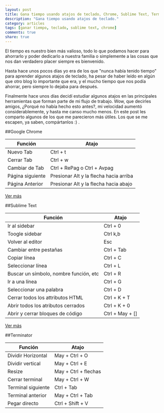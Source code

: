 ```yaml
---
layout: post
title: Gana tiempo usando atajos de teclado, Chrome, Sublime Text, Terminator.
description: "Gana tiempo usando atajos de teclado."
category: articles
tags: [ganar tiempo, teclado, sublime text, chrome]
comments: true
share: true
---
```


El tiempo es nuestro bien más valioso, todo lo que podamos hacer para ahorrarlo y poder dedicarlo a nuestra familia o simplemente a las cosas que nos dan verdadero placer siempre es bienvenido.

Hasta hace unos pocos días yo era de los que "nunca había tenido tiempo" para aprender algunos atajos de teclado, ha pesar de haber leído en algún que otro blog lo importante que era, y el mucho tiempo que nos podía ahorrar, pero siempre lo dejaba para después. 

Finalmente hace unos días decidí estudiar algunos atajos en las principales herramientas que forman parte de mi flujo de trabajo. Wow, que decirles amigos, ¿Porqué no había hecho esto antes?, mi velocidad aumentó considerablemente, y hasta me canso mucho menos. En este post les comparto algunos de los que me parecieron más útiles. Los que se me escapen, ya saben, compártanlos :) .

##Google Chrome

| Función          | Atajo              					|  
| -----------------| ---------------------------------------|  
| Nuevo Tab        | Ctrl + t
| Cerrar Tab       | Ctrl + w
| Cambiar de Tab   | Ctrl + RePag o Ctrl + Avpag
| Página siguiente | Presionar Alt y la flecha hacia arriba
| Página Anterior  | Presionar Alt y la flecha hacia abajo

[Ver más](https://support.google.com/chrome/answer/157179?hl=es-419)


##Sublime Text 

| Función                                | Atajo             |  
| ---------------------------------------| ------------------|  
| Ir al sidebar                          | Ctrl + 0
| Toogle sidebar                         | Ctrl k,b
| Volver al editor                       | Esc
| Cambiar entre pestañas                 | Ctrl + Tab
| Copiar línea                           | Ctrl + C
| Seleccionar línea                      | Ctrl + L  
| Buscar un símbolo, nombre función, etc | Ctrl + R
| Ir a una línea                         | Ctrl + G
| Seleccionar una palabra                | Ctrl + D 
| Cerrar todos los attributos HTML       | Ctrl + K + T 
| Abrir todos los atributos cerrados     | Ctrl + K + 0
| Abrir y cerrar bloques de código       | Ctrl + May + []

[Ver más](http://scotch.io/bar-talk/sublime-text-keyboard-shortcuts)


##Terminator 

| Función            | Atajo                |  
| -------------------| ---------------------|  
| Dividir Horizontal | May + Ctrl + O
| Dividir vertical   | May + Ctrl + E
| Resize             | May + Ctrl + flechas
| Cerrar terminal    | May + Ctrl + W
| Terminal siguiente | Ctrl + Tab
| Terminal anterior  | May + Ctrl + Tab
| Pegar directo      | Ctrl + Shift + V
